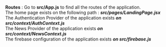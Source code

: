<b>Routes</b> : Go to <b>src/App.js</b> to find all the routes of the application. 
<br>
The home page exists on the following path : <b><i>src/pages/LandingPage.jsx</i></b>
<br>
The Authentication Provider of the application exists <b><i>on src/context/AuthContext.js</i></b>
<br>
The News Provider of the application exists <b><i>on src/context/NewsContext.js</i></b>
<br>
The firebase configuration of the application exists <b><i>on src/firebase.js</i></b>



